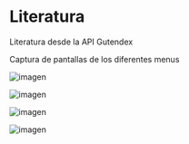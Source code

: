 # Literatura
Literatura desde la API Gutendex

Captura de pantallas de los diferentes menus


![imagen](https://github.com/Franja20022/Literatura/assets/108689950/7c726bb0-2ca8-4da2-bfdd-2f6f3447fb83)

![imagen](https://github.com/Franja20022/Literatura/assets/108689950/204d05ab-272b-4892-a3fe-0d3f4bd189ea)

![imagen](https://github.com/Franja20022/Literatura/assets/108689950/30537f0b-05b2-4ce7-a38c-26eb578daf1e)

![imagen](https://github.com/Franja20022/Literatura/assets/108689950/75c0b3cb-c29d-465d-9827-a922b7f66b01)



